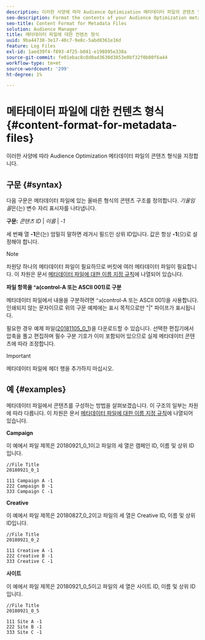 ```yaml
---
description: 이러한 사양에 따라 Audience Optimization 메타데이터 파일의 콘텐츠 형식을 지정합니다.
seo-description: Format the contents of your Audience Optimization metadata file according to these specifications.
seo-title: Content Format for Metadata Files
solution: Audience Manager
title: 메타데이터 파일에 대한 컨텐츠 형식
uuid: 9ba44738-3e17-40c7-9e8c-5abd8361e16d
feature: Log Files
exl-id: 1aed39f4-f893-4f25-b041-e198895e338a
source-git-commit: fe01ebac8c0d0ad3630d3853e0bf32f0b00f6a44
workflow-type: tm+mt
source-wordcount: '299'
ht-degree: 1%

---
```


# 메타데이터 파일에 대한 컨텐츠 형식{#content-format-for-metadata-files}

이러한 사양에 따라 Audience Optimization 메타데이터 파일의 콘텐츠 형식을 지정합니다.

## 구문 {#syntax}

다음 구문은 메타데이터 파일에 있는 올바른 형식의 콘텐츠 구조를 정의합니다. *기울임꼴*&#x200B;은(는) 변수 자리 표시자를 나타냅니다.

**구문:** *콘텐츠 ID* | *이름* | *-1*

<!--In the contents syntax, you'll notice a parent ID variable. Don't confuse it with the parent ID used in the [metadata file name](../../../reporting/audience-optimization-reports/metadata-files-intro/metadata-file-names.md). These 2 variables seem similar, but they represent different things. In the file name, the parent ID corresponds to a category like "campaign" (ID 1), "placement" (ID 3), or "tactic" (ID 9), etc. In the file body:-->

세 번째 열 **-1**&#x200B;은(는) 엄밀히 말하면 레거시 필드인 상위 ID입니다. 값은 항상 **-1**(으)로 설정해야 합니다.

>[!NOTE]
>
>차원당 하나의 메타데이터 파일이 필요하므로 버킷에 여러 메타데이터 파일이 필요합니다. 이 차원은 문서 [메타데이터 파일에 대한 이름 지정 규칙](../../../reporting/audience-optimization-reports/metadata-files-intro/metadata-file-names.md#child-dimension)에 나열되어 있습니다.

**파일 항목을 ^a(control-A 또는 ASCII 001)로 구분**

메타데이터 파일에서 내용을 구분하려면 `^a`(control-A 또는 ASCII 001)을 사용합니다. 인쇄되지 않는 문자이므로 위의 구문 예제에는 표시 목적으로만 &quot;|&quot; 파이프가 표시됩니다.

필요한 경우 예제 파일([20181105_0_1](assets/20181105_0_1.zip))을 다운로드할 수 있습니다. 선택한 편집기에서 압축을 풀고 편집하며 필수 구분 기호가 이미 포함되어 있으므로 실제 메타데이터 콘텐츠에 따라 조정합니다.

>[!IMPORTANT]
>
>메타데이터 파일에 헤더 행을 추가하지 마십시오.

## 예 {#examples}

메타데이터 파일에서 콘텐츠를 구성하는 방법을 살펴보겠습니다. 이 구조의 일부는 차원에 따라 다릅니다. 이 차원은 문서 [메타데이터 파일에 대한 이름 지정 규칙](../../../reporting/audience-optimization-reports/metadata-files-intro/metadata-file-names.md#child-dimension)에 나열되어 있습니다.

**Campaign**

이 예에서 파일 제목은 20180921_0_1이고 파일의 세 열은 캠페인 ID, 이름 및 상위 ID입니다.

<!--Let's say you want to populate the creative drop down menu with creative names from a particular campaign. In this case, your metadata file name would include ID 1 (campaign) and ID 2 (creative). Following the content syntax, your metadata file would contain the creative ID, creative name, and actual campaign ID.-->

```
//File Title
20180921_0_1

111 Campaign A -1
222 Campaign B -1
333 Campaign C -1
```

**Creative**

이 예에서 파일 제목은 20180827_0_2이고 파일의 세 열은 Creative ID, 이름 및 상위 ID입니다.

```
//File Title
20180921_0_2

111 Creative A -1
222 Creative B -1
333 Creative C -1
```

**사이트**

이 예에서 파일 제목은 20180921_0_5이고 파일의 세 열은 사이트 ID, 이름 및 상위 ID입니다.

```
//File Title
20180921_0_5

111 Site A -1
222 Site B -1
333 Site C -1
```

